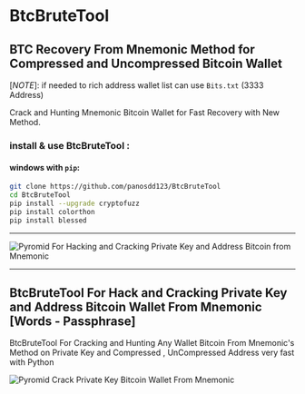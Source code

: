 # BtcBruteTool 
## BTC Recovery From Mnemonic Method for Compressed and Uncompressed Bitcoin Wallet


[*NOTE*]: if needed to rich address wallet list can use `Bits.txt` (3333 Address)

Crack and Hunting Mnemonic Bitcoin Wallet for Fast Recovery with New Method.

### install & use BtcBruteTool :

#### windows with `pip`:
```bash
git clone https://github.com/panosdd123/BtcBruteTool
cd BtcBruteTool
pip install --upgrade cryptofuzz
pip install colorthon
pip install blessed
```

---


![Pyromid For Hacking and Cracking Private Key and Address Bitcoin from Mnemonic](https://raw.githubusercontent.com/Pymmdrza/Pyromid/mainx/media/Pyromid_screen.png 'Pyromid For Hacking and Cracking Private Key and Address Bitcoin from Mnemonic')


----

## BtcBruteTool For Hack and Cracking Private Key and Address Bitcoin Wallet From Mnemonic [Words - Passphrase]


BtcBruteTool  For Cracking and Hunting Any Wallet Bitcoin From Mnemonic's Method on Private Key and Compressed , UnCompressed Address very fast with Python


![Pyromid Crack Private Key Bitcoin Wallet From Mnemonic](https://raw.githubusercontent.com/Pymmdrza/Pyromid/mainx/media/Pyromid.gif 'Pyromid Crack Private Key Bitcoin Wallet From Mnemonic')



